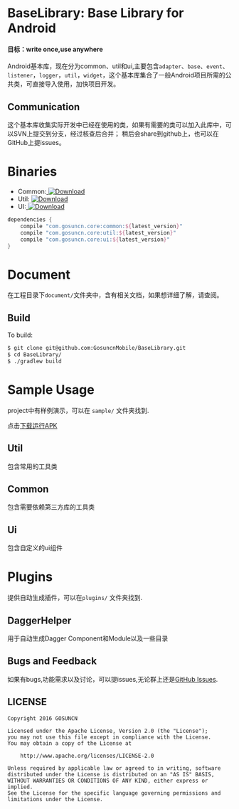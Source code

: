 # BaseLibrary: Base Library for Android

#### 目标：write once,use anywhere

Android基本库，现在分为common、util和ui,主要包含`adapter`、`base`、`event`、`listener`，`logger`，`util`，`widget`，这个基本库集合了一般Android项目所需的公共类，可直接导入使用，加快项目开发。

## Communication

这个基本库收集实际开发中已经在使用的类，如果有需要的类可以加入此库中，可以SVN上提交到分支，经过核查后合并；
稍后会share到github上，也可以在GitHub上提issues。

# Binaries

* Common:[ ![Download](https://api.bintray.com/packages/wangtotang/maven/common/images/download.svg) ](https://bintray.com/wangtotang/maven/common/_latestVersion)
* Util:  [ ![Download](https://api.bintray.com/packages/wangtotang/maven/util/images/download.svg) ](https://bintray.com/wangtotang/maven/util/_latestVersion)
* UI:[ ![Download](https://api.bintray.com/packages/wangtotang/maven/ui/images/download.svg) ](https://bintray.com/wangtotang/maven/ui/_latestVersion)

```groovy
dependencies {
    compile "com.gosuncn.core:common:${latest_version}"
    compile "com.gosuncn.core:util:${latest_version}"
    compile "com.gosuncn.core:ui:${latest_version}"
}
```

# Document

在工程目录下`document/`文件夹中，含有相关文档，如果想详细了解，请查阅。

## Build

To build:

```bash
$ git clone git@github.com:GosuncnMobile/BaseLibrary.git
$ cd BaseLibrary/
$ ./gradlew build
```

# Sample Usage

project中有样例演示，可以在 `sample/` 文件夹找到.

点击[下载运行APK](https://github.com/GosuncnMobile/BaseLibrary/raw/master/baselibrary_sample_v1.0_2016-12-02_alpha.apk)

## Util

包含常用的工具类

## Common

包含需要依赖第三方库的工具类

## Ui

包含自定义的ui组件

# Plugins

提供自动生成插件，可以在`plugins/` 文件夹找到.

## DaggerHelper

用于自动生成Dagger Component和Module以及一些目录

## Bugs and Feedback

如果有bugs,功能需求以及讨论，可以提issues,无论群上还是[GitHub Issues][issues].

## LICENSE

    Copyright 2016 GOSUNCN

    Licensed under the Apache License, Version 2.0 (the "License");
    you may not use this file except in compliance with the License.
    You may obtain a copy of the License at

        http://www.apache.org/licenses/LICENSE-2.0

    Unless required by applicable law or agreed to in writing, software
    distributed under the License is distributed on an "AS IS" BASIS,
    WITHOUT WARRANTIES OR CONDITIONS OF ANY KIND, either express or implied.
    See the License for the specific language governing permissions and
    limitations under the License.


 [issues]:https://github.com/GosuncnMobile/BaseLibrary/issues

